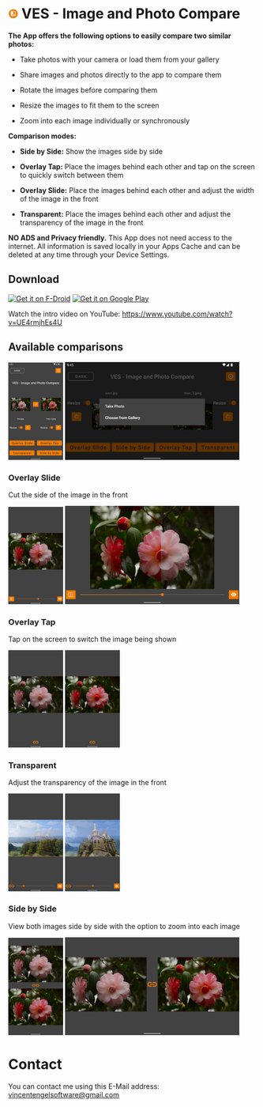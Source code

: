 # <img src="https://github.com/VincentEngel/VES-Image-Compare/blob/master/metadata/en-US/images/icon.png" width=4% height=4%> VES - Image and Photo Compare

<b>The App offers the following options to easily compare two similar photos:</b>

* Take photos with your camera or load them from your gallery

* Share images and photos directly to the app to compare them

* Rotate the images before comparing them

* Resize the images to fit them to the screen

* Zoom into each image individually or synchronously

<b>Comparison modes:</b>
* <b>Side by Side:</b> Show the images side by side

* <b>Overlay Tap:</b> Place the images behind each other and tap on the screen to quickly switch between them

* <b>Overlay Slide:</b> Place the images behind each other and adjust the width of the image in the front

* <b>Transparent:</b> Place the images behind each other and adjust the transparency of the image in the front

<b>NO ADS and Privacy friendly.</b> This App does not need access to the internet. All information is saved locally in your Apps Cache and can be deleted at any time through your Device Settings.


## Download

[<img src="https://fdroid.gitlab.io/artwork/badge/get-it-on.png"
     alt="Get it on F-Droid"
     height="80">](https://f-droid.org/packages/com.vincentengelsoftware.vesandroidimagecompare/) [<img src="https://play.google.com/intl/en_us/badges/static/images/badges/en_badge_web_generic.png"
     alt="Get it on Google Play"
     height="80">](https://play.google.com/store/apps/details?id=com.vincentengelsoftware.vesandroidimagecompare)

Watch the intro video on YouTube: https://www.youtube.com/watch?v=UE4rmjhEs4U

## Available comparisons
<div>
  <img src="https://github.com/VincentEngel/VES-Image-Compare/blob/master/metadata/en-US/images/phoneScreenshots/01_menu.png" width=22% height=20%>
  <img src="https://github.com/VincentEngel/VES-Image-Compare/blob/master/metadata/en-US/images/phoneScreenshots/06_main_2.png" width=70% height=20%>
</div>

### Overlay Slide
<p>Cut the side of the image in the front</p>
<div>
  <img src="https://github.com/VincentEngel/VES-Image-Compare/blob/master/metadata/en-US/images/phoneScreenshots/02_overlay_slide_1.png" width=22% height=20%>
  <img src="https://github.com/VincentEngel/VES-Image-Compare/blob/master/metadata/en-US/images/phoneScreenshots/07_overlay_slide_2.png" width=70% height=20%>
</div>

### Overlay Tap
<p>Tap on the screen to switch the image being shown</p>
<div>
  <img src="https://github.com/VincentEngel/VES-Image-Compare/blob/master/metadata/en-US/images/phoneScreenshots/09_tap_1.png" width=22% height=20%>
  <img src="https://github.com/VincentEngel/VES-Image-Compare/blob/master/metadata/en-US/images/phoneScreenshots/10_tap_2.png" width=22% height=20%>
</div>

### Transparent
<p>Adjust the transparency of the image in the front</p>
<div>
  <img src="https://github.com/VincentEngel/VES-Image-Compare/blob/master/metadata/en-US/images/phoneScreenshots/04_transparent_1.png" width=22% height=20%>
  <img src="https://github.com/VincentEngel/VES-Image-Compare/blob/master/metadata/en-US/images/phoneScreenshots/05_transparent_2.png" width=22% height=20%>
</div>

### Side by Side
<p>View both images side by side with the option to zoom into each image</p>
<div>
  <img src="https://github.com/VincentEngel/VES-Image-Compare/blob/master/metadata/en-US/images/phoneScreenshots/03_side_by_side_1.png" width=22% height=20%>
  <img src="https://github.com/VincentEngel/VES-Image-Compare/blob/master/metadata/en-US/images/phoneScreenshots/08_side_by_side_2.png" width=70% height=75%>
</div>

# Contact
<div>
  <p>You can contact me using this E-Mail address: <a href="mailto:vincentengelsoftware@gmail.com">vincentengelsoftware@gmail.com</a></p>
</div>
